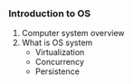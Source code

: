 ### Introduction to OS

1. Computer system overview
2. What is OS system
   * Virtualization
   * Concurrency
   * Persistence
